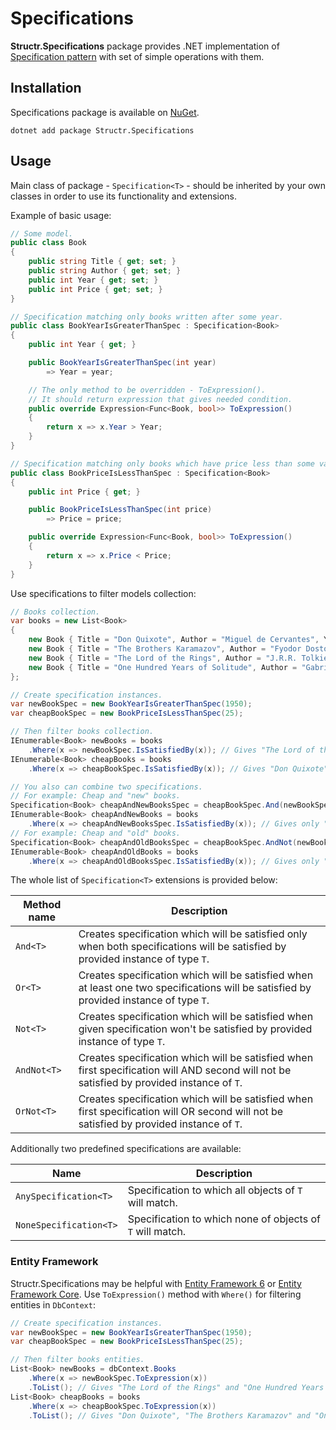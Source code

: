 # Specifications

**Structr.Specifications** package provides .NET implementation of [Specification pattern](https://en.wikipedia.org/wiki/Specification_pattern) with set of simple operations with them.

## Installation

Specifications package is available on [NuGet](https://www.nuget.org/packages/Structr.Specifications/).

```
dotnet add package Structr.Specifications
```

## Usage

Main class of package - `Specification<T>` - should be inherited by your own classes in order to use its functionality and extensions.

Example of basic usage:

```csharp
// Some model.
public class Book
{
    public string Title { get; set; }
    public string Author { get; set; }
    public int Year { get; set; }
    public int Price { get; set; }
}

// Specification matching only books written after some year.
public class BookYearIsGreaterThanSpec : Specification<Book>
{
    public int Year { get; }

    public BookYearIsGreaterThanSpec(int year) 
        => Year = year;

    // The only method to be overridden - ToExpression().
    // It should return expression that gives needed condition.
    public override Expression<Func<Book, bool>> ToExpression()
    {
        return x => x.Year > Year;
    }
}

// Specification matching only books which have price less than some value.
public class BookPriceIsLessThanSpec : Specification<Book>
{
    public int Price { get; }

    public BookPriceIsLessThanSpec(int price)
        => Price = price;

    public override Expression<Func<Book, bool>> ToExpression()
    {
        return x => x.Price < Price;
    }
}
```

Use specifications to filter models collection:

```csharp
// Books collection.
var books = new List<Book>
{
    new Book { Title = "Don Quixote", Author = "Miguel de Cervantes", Year = 1605, Price = 16 },
    new Book { Title = "The Brothers Karamazov", Author = "Fyodor Dostoevsky", Year = 1879, Price = 13 },
    new Book { Title = "The Lord of the Rings", Author = "J.R.R. Tolkien", Year = 1954, Price = 32 },
    new Book { Title = "One Hundred Years of Solitude", Author = "Gabriel Garcia Marquez", Year = 1967, Price = 21 },
};

// Create specification instances.
var newBookSpec = new BookYearIsGreaterThanSpec(1950);
var cheapBookSpec = new BookPriceIsLessThanSpec(25);

// Then filter books collection.
IEnumerable<Book> newBooks = books
    .Where(x => newBookSpec.IsSatisfiedBy(x)); // Gives "The Lord of the Rings" and "One Hundred Years of Solitude".
IEnumerable<Book> cheapBooks = books
    .Where(x => cheapBookSpec.IsSatisfiedBy(x)); // Gives "Don Quixote", "The Brothers Karamazov" and "One Hundred Years of Solitude".

// You also can combine two specifications.
// For example: Cheap and "new" books.
Specification<Book> cheapAndNewBooksSpec = cheapBookSpec.And(newBookSpec);
IEnumerable<Book> cheapAndNewBooks = books
    .Where(x => cheapAndNewBooksSpec.IsSatisfiedBy(x)); // Gives only "One Hundred Years of Solitude".
// For example: Cheap and "old" books.
Specification<Book> cheapAndOldBooksSpec = cheapBookSpec.AndNot(newBookSpec);
IEnumerable<Book> cheapAndOldBooks = books
    .Where(x => cheapAndOldBooksSpec.IsSatisfiedBy(x)); // Gives only "Don Quixote" and "The Brothers Karamazov".
```

The whole list of `Specification<T>` extensions is provided below:

| Method name | Description |
| --- | --- |
| `And<T>` | Creates specification which will be satisfied only when both specifications will be satisfied by provided instance of type `T`. |
| `Or<T>` | Creates specification which will be satisfied when at least one two specifications will be satisfied by provided instance of type `T`. |
| `Not<T>` | Creates specification which will be satisfied when given specification won't be satisfied by provided instance of type `T`. |
| `AndNot<T>` | Creates specification which will be satisfied when first specification will AND second will not be satisfied by provided instance of `T`. |
| `OrNot<T>` | Creates specification which will be satisfied when first specification will OR second will not be satisfied by provided instance of `T`. |

Additionally two predefined specifications are available:

| Name | Description |
| --- | --- |
| `AnySpecification<T>` | Specification to which all objects of `T` will match. |
| `NoneSpecification<T>` | Specification to which none of objects of `T` will match. |

### Entity Framework

Structr.Specifications may be helpful with [Entity Framework 6](https://docs.microsoft.com/en-us/ef/ef6/) or [Entity Framework Core](https://docs.microsoft.com/en-us/ef/core/). 
Use `ToExpression()` method with `Where()` for filtering entities in `DbContext`:

```csharp
// Create specification instances.
var newBookSpec = new BookYearIsGreaterThanSpec(1950);
var cheapBookSpec = new BookPriceIsLessThanSpec(25);

// Then filter books entities.
List<Book> newBooks = dbContext.Books
    .Where(x => newBookSpec.ToExpression(x))
    .ToList(); // Gives "The Lord of the Rings" and "One Hundred Years of Solitude".
List<Book> cheapBooks = books
    .Where(x => cheapBookSpec.ToExpression(x))
    .ToList(); // Gives "Don Quixote", "The Brothers Karamazov" and "One Hundred Years of Solitude".
```